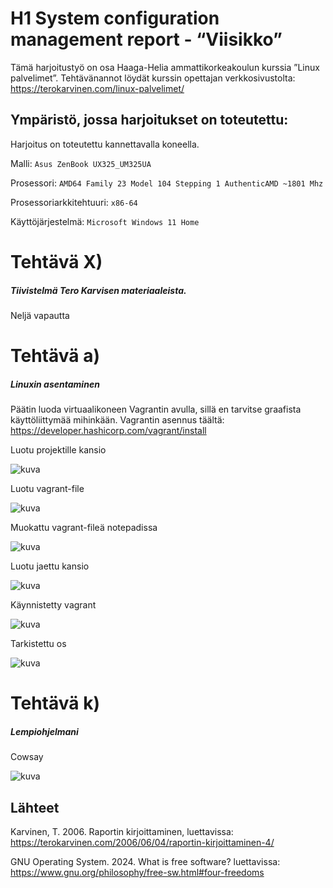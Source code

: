 # H1 System configuration management report - “Viisikko”

Tämä harjoitustyö on osa Haaga-Helia ammattikorkeakoulun kurssia ”Linux palvelimet”. 
Tehtävänannot löydät kurssin opettajan verkkosivustolta: https://terokarvinen.com/linux-palvelimet/

## Ympäristö, jossa harjoitukset on toteutettu:

Harjoitus on toteutettu kannettavalla koneella.

Malli: `Asus ZenBook UX325_UM325UA`

Prosessori: `AMD64 Family 23 Model 104 Stepping 1 AuthenticAMD ~1801 Mhz`

Prosessoriarkkitehtuuri: `x86-64`

Käyttöjärjestelmä: `Microsoft Windows 11 Home`

# Tehtävä X) 
##### Tiivistelmä Tero Karvisen materiaaleista.

Neljä vapautta




# Tehtävä a)
##### Linuxin asentaminen

Päätin luoda virtuaalikoneen Vagrantin avulla, sillä en tarvitse graafista käyttöliittymää mihinkään. Vagrantin asennus täältä: https://developer.hashicorp.com/vagrant/install

Luotu projektille kansio 

![kuva](https://github.com/user-attachments/assets/30a9b53c-e0ce-43b3-a675-03b78c2b9de2)

Luotu vagrant-file

![kuva](https://github.com/user-attachments/assets/cc3b151a-889b-4ef2-90f7-4b1309ca802b)

Muokattu vagrant-fileä notepadissa

![kuva](https://github.com/user-attachments/assets/6e47254e-354b-4bbd-ab66-030caa0b3934)

Luotu jaettu kansio

![kuva](https://github.com/user-attachments/assets/439f1acf-4c2f-4fc4-8d42-0267d108956b)

Käynnistetty vagrant

![kuva](https://github.com/user-attachments/assets/8fda289b-c465-4855-b880-03984ce370e3)

Tarkistettu os

![kuva](https://github.com/user-attachments/assets/897572d4-0ac1-431d-9a07-0c42a85410fc)


# Tehtävä k)	
##### Lempiohjelmani

Cowsay

![kuva](https://github.com/user-attachments/assets/f180e3e7-fb31-4d39-8831-9d3ee3f24b10)


## Lähteet

Karvinen, T. 2006. Raportin kirjoittaminen, luettavissa: https://terokarvinen.com/2006/06/04/raportin-kirjoittaminen-4/

GNU Operating System. 2024. What is free software? luettavissa: https://www.gnu.org/philosophy/free-sw.html#four-freedoms
